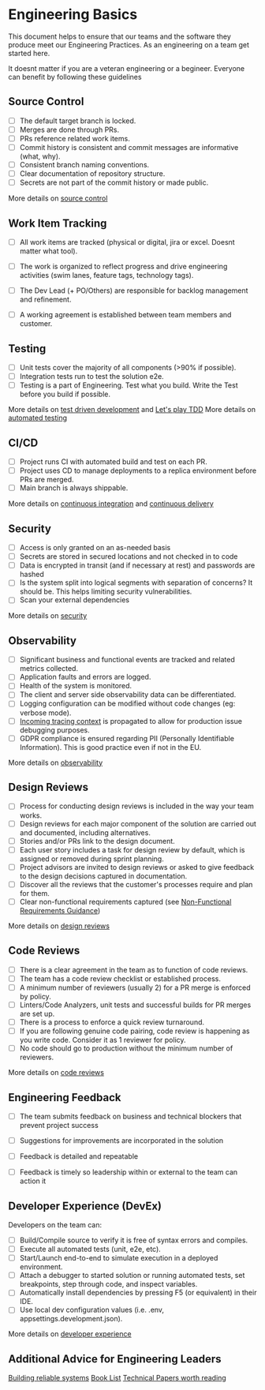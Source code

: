 # Engineering Basics

This document helps to ensure that our teams and the software they produce meet our Engineering Practices. As an engineering on a team get started here. 

It doesnt matter if you are a veteran engineering or a begineer. Everyone can benefit by following these guidelines

## Source Control

- [ ] The default target branch is locked.
- [ ] Merges are done through PRs.
- [ ] PRs reference related work items.
- [ ] Commit history is consistent and commit messages are informative (what, why).
- [ ] Consistent branch naming conventions.
- [ ] Clear documentation of repository structure.
- [ ] Secrets are not part of the commit history or made public.

More details on [source control](source-control.md)

## Work Item Tracking

- [ ] All work items are tracked (physical or digital, jira or excel. Doesnt matter what tool).
- [ ] The work is organized to reflect progress and drive engineering activities (swim lanes, feature tags, technology tags).
- [ ] The Dev Lead (+ PO/Others) are responsible for backlog management and refinement.
- [ ] A working agreement is established between team members and customer.


## Testing

- [ ] Unit tests cover the majority of all components (>90% if possible).
- [ ] Integration tests run to test the solution e2e.
- [ ] Testing is a part of Engineering. Test what you build. Write the Test before you build if possible.

More details on [test driven development](http://www.jamesshore.com/v2/books/aoad1/test_driven_development) and [Let's play TDD](http://www.jamesshore.com/v2/projects/lets-play-tdd)
More details on [automated testing](automated-testing.md)

## CI/CD

- [ ] Project runs CI with automated build and test on each PR.
- [ ] Project uses CD to manage deployments to a replica environment before PRs are merged.
- [ ] Main branch is always shippable.

More details on [continuous integration](continuous-integration.md) and [continuous delivery](continuous-delivery.md)

## Security

- [ ] Access is only granted on an as-needed basis
- [ ] Secrets are stored in secured locations and not checked in to code
- [ ] Data is encrypted in transit (and if necessary at rest) and passwords are hashed
- [ ] Is the system split into logical segments with separation of concerns? It should be. This helps limiting security vulnerabilities.
- [ ] Scan your external dependencies

More details on [security](security.md)

## Observability

- [ ] Significant business and functional events are tracked and related metrics collected.
- [ ] Application faults and errors are logged.
- [ ] Health of the system is monitored.
- [ ] The client and server side observability data can be differentiated.
- [ ] Logging configuration can be modified without code changes (eg: verbose mode).
- [ ] [Incoming tracing context](observability.md) is propagated to allow for production issue debugging purposes.
- [ ] GDPR compliance is ensured regarding PII (Personally Identifiable Information). This is good practice even if not in the EU.

More details on [observability](observability.md)

## Design Reviews

- [ ] Process for conducting design reviews is included in the way your team works.
- [ ] Design reviews for each major component of the solution are carried out and documented, including alternatives.
- [ ] Stories and/or PRs link to the design document.
- [ ] Each user story includes a task for design review by default, which is assigned or removed during sprint planning.
- [ ] Project advisors are invited to design reviews or asked to give feedback to the design decisions captured in documentation.
- [ ] Discover all the reviews that the customer's processes require and plan for them.
- [ ] Clear non-functional requirements captured (see [Non-Functional Requirements Guidance](non-functional-requirements-capture-guide.md))

More details on [design reviews](design-reviews.md)

## Code Reviews

- [ ] There is a clear agreement in the team as to function of code reviews.
- [ ] The team has a code review checklist or established process.
- [ ] A minimum number of reviewers (usually 2) for a PR merge is enforced by policy.
- [ ] Linters/Code Analyzers, unit tests and successful builds for PR merges are set up.
- [ ] There is a process to enforce a quick review turnaround.
- [ ] If you are following genuine code pairing, code review is happening as you write code. Consider it as 1 reviewer for policy.
- [ ] No code should go to production without the minimum number of reviewers. 

More details on [code reviews](code-reviews.md)

## Engineering Feedback

- [ ] The team submits feedback on business and technical blockers that prevent project success
- [ ] Suggestions for improvements are incorporated in the solution
- [ ] Feedback is detailed and repeatable
- [ ] Feedback is timely so leadership within or external to the team can action it


## Developer Experience (DevEx)

Developers on the team can:

- [ ] Build/Compile source to verify it is free of syntax errors and compiles.
- [ ] Execute all automated tests (unit, e2e, etc).
- [ ] Start/Launch end-to-end to simulate execution in a deployed environment.
- [ ] Attach a debugger to started solution or running automated tests, set breakpoints, step through code, and inspect variables.
- [ ] Automatically install dependencies by pressing F5 (or equivalent) in their IDE.
- [ ] Use local dev configuration values (i.e. .env, appsettings.development.json).

More details on [developer experience](developer-experience.md)

## Additional Advice for Engineering Leaders

[Building reliable systems](building-for-reliability.md)
[Book List](book-list.md)
[Technical Papers worth reading](technical-papers.md)